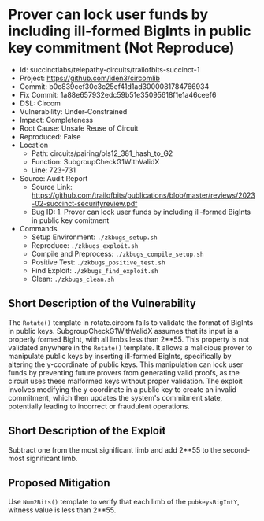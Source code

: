 # Prover can lock user funds by including ill-formed BigInts in public key commitment (Not Reproduce)

* Id: succinctlabs/telepathy-circuits/trailofbits-succinct-1
* Project: https://github.com/iden3/circomlib
* Commit: b0c839cef30c3c25ef41d1ad3000081784766934
* Fix Commit: 1a88e657932edc59b51e35095618f1e1a46ceef6
* DSL: Circom
* Vulnerability: Under-Constrained
* Impact: Completeness
* Root Cause: Unsafe Reuse of Circuit
* Reproduced: False
* Location
  - Path: circuits/pairing/bls12_381_hash_to_G2
  - Function: SubgroupCheckG1WithValidX
  - Line: 723-731
* Source: Audit Report
  - Source Link: https://github.com/trailofbits/publications/blob/master/reviews/2023-02-succinct-securityreview.pdf
  - Bug ID: 1. Prover can lock user funds by including ill-formed BigInts in public key comitment
* Commands
  - Setup Environment: `./zkbugs_setup.sh`
  - Reproduce: `./zkbugs_exploit.sh`
  - Compile and Preprocess: `./zkbugs_compile_setup.sh`
  - Positive Test: `./zkbugs_positive_test.sh`
  - Find Exploit: `./zkbugs_find_exploit.sh`
  - Clean: `./zkbugs_clean.sh`

## Short Description of the Vulnerability

The `Rotate()` template in rotate.circom fails to validate the format of BigInts in public keys. SubgroupCheckG1WithValidX assumes that its input is a properly formed BigInt, with all limbs less than 2**55. This property is not validated anywhere in the `Rotate()` template. It allows a malicious prover to manipulate public keys by inserting ill-formed BigInts, specifically by altering the y-coordinate of public keys. This manipulation can lock user funds by preventing future provers from generating valid proofs, as the circuit uses these malformed keys without proper validation. The exploit involves modifying the y coordinate in a public key to create an invalid commitment, which then updates the system's commitment state, potentially leading to incorrect or fraudulent operations.

## Short Description of the Exploit

Subtract one from the most significant limb and add 2**55 to the second-most significant limb.

## Proposed Mitigation

Use `Num2Bits()` template to verify that each limb of the `pubkeysBigIntY`, witness value is less than 2**55.

